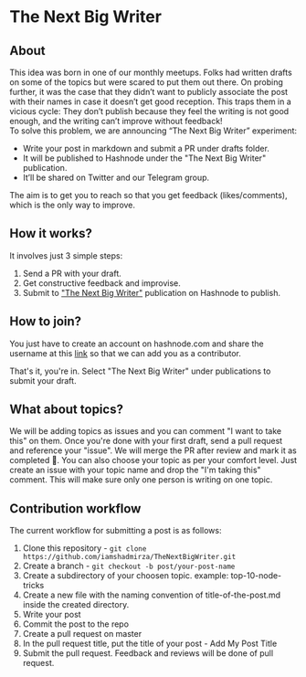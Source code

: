 # The Next Big Writer

## About

This idea was born in one of our monthly meetups. Folks had written drafts on some of the topics but were scared to put them out there. On probing further, it was the case that they didn’t want to publicly associate the post with their names in case it doesn’t get good reception. This traps them in a vicious cycle: They don’t publish because they feel the writing is not good enough, and the writing can’t improve without feedback!  
To solve this problem, we are announcing “The Next Big Writer” experiment:

* Write your post in markdown and submit a PR under drafts folder.
* It will be published to Hashnode under the "The Next Big Writer" publication.
* It’ll be shared on Twitter and our Telegram group.

The aim is to get you to reach so that you get feedback (likes/comments), which is the only way to improve.

## How it works?
It involves just 3 simple steps:
1. Send a PR with your draft.
2. Get constructive feedback and improvise.
3. Submit to ["The Next Big Writer"](https://thenextbigwriter.tech) publication on Hashnode to publish.

## How to join?
You just have to create an account on hashnode.com and share the username at this [link](https://gist.github.com/iamshadmirza/d20e70fb8ee80de669d60777429385cc) so that we can add you as a contributor.  

That's it, you're in. Select "The Next Big Writer" under publications to submit your draft.

## What about topics?
We will be adding topics as issues and you can comment "I want to take this" on them. Once you're done with your first draft, send a pull request and reference your "issue". We will merge the PR after review and mark it as completed 🎉.
You can also choose your topic as per your comfort level. Just create an issue with your topic name and drop the "I'm taking this" comment. This will make sure only one person is writing on one topic.

## Contribution workflow
The current workflow for submitting a post is as follows:

1. Clone this repository - `git clone https://github.com/iamshadmirza/TheNextBigWriter.git`
2. Create a branch - `git checkout -b post/your-post-name`
3. Create a subdirectory of your choosen topic. example: top-10-node-tricks
4. Create a new file with the naming convention of title-of-the-post.md inside the created directory.
5. Write your post
6. Commit the post to the repo
7. Create a pull request on master
8. In the pull request title, put the title of your post - Add My Post Title
9. Submit the pull request. Feedback and reviews will be done of pull request. 
